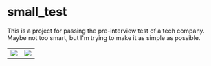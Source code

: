 # small_test

This is a project for passing the pre-interview test of a tech company.
Maybe not too smart, but I'm trying to make it as simple as possible.

<table>
  <tr>
    <td><img src="https://github.com/user-attachments/assets/5716611d-915d-43c5-9c6e-42a15b4c2f01"></td>
    <td><img src="https://github.com/user-attachments/assets/b1612276-c05a-4c6d-8250-09a926189709"></td>
  </tr>
</table>
